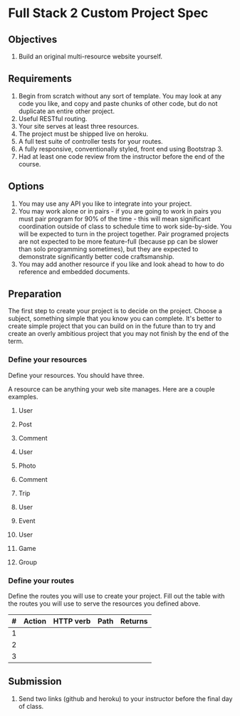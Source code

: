# Full Stack 2 Custom Project Spec

## Objectives

1. Build an original multi-resource website yourself.

## Requirements

1. Begin from scratch without any sort of template. You may look at any code you like, 
and copy and paste chunks of other code, but do not duplicate an entire other project.
1. Useful RESTful routing.
1. Your site serves at least three resources. 
1. The project must be shipped live on heroku.
1. A full test suite of controller tests for your routes.
1. A fully responsive, conventionally styled, front end using Bootstrap 3.
1. Had at least one code review from the instructor before the end of the course.

## Options

1. You may use any API you like to integrate into your project.
1. You may work alone or in pairs - if you are going to work in pairs you must 
pair program for 90% of the time - this will mean significant coordination outside 
of class to schedule time to work side-by-side. You will be expected to turn in 
the project together. Pair programed projects are not expected to be more 
feature-full (because pp can be slower than solo programming sometimes), but they 
are expected to demonstrate significantly better code craftsmanship.
1. You may add another resource if you like and look ahead to how to do reference 
and embedded documents.

## Preparation 

The first step to create your project is to decide on the project. Choose a
subject, something simple that you know you can complete. It's better to 
create simple project that you can build on in the future than to try and 
create an overly ambitious project that you may not finish by the end of the 
term. 

### Define your resources

Define your resources. You should have three. 

A resource can be anything your web site manages. Here are a couple examples. 


1. User
2. Post
3. Comment


1. User
2. Photo
3. Comment


1. Trip
2. User
4. Event


1. User
2. Game 
3. Group

### Define your routes 

Define the routes you will use to create your project. Fill out the table 
with the routes you will use to serve the resources you defined above. 

| # |Action|HTTP verb|Path|Returns|
|---|------|---------|----|-------|
| 1 |      |         |    |       |
| 2 |      |         |    |       |
| 3 |      |         |    |       |

## Submission

1. Send two links (github and heroku) to your instructor before the final day of class. 


